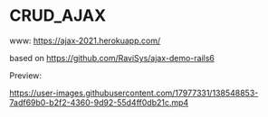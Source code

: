 
# CRUD_AJAX

www: https://ajax-2021.herokuapp.com/

based on https://github.com/RaviSys/ajax-demo-rails6

Preview:

https://user-images.githubusercontent.com/17977331/138548853-7adf69b0-b2f2-4360-9d92-55d4ff0db21c.mp4

